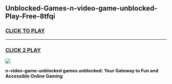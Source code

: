 
## Unblocked-Games-n-video-game-unblocked-Play-Free-8tfqi
<h3>
<a href="https://premium76.site?title=n-video-game-unblocked&ref=17A">CLICK TO PLAY</a></h3>
<hr>

<h3>
<a href="https://premium76.site?title=n-video-game-unblocked&ref=17A">CLICK 2 PLAY</a>
  
</h3>

<a href="https://premium76.site?title=n-video-game-unblocked&ref=17A"><img src="https://clearcache.store/games.png"></a>


**n-video-game-unblocked games unblocked: Your Gateway to Fun and Accessible Online Gaming**
